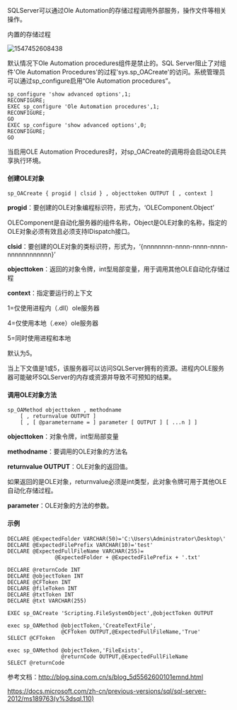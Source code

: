 SQLServer可以通过Ole Automation的存储过程调用外部服务，操作文件等相关操作。

内置的存储过程

![1547452608438](C:\Users\fandashen\AppData\Roaming\Typora\typora-user-images\1547452608438.png)

默认情况下Ole Automation procedures组件是禁止的。SQL Server阻止了对组件'Ole Automation Procedures'的过程'sys.sp_OACreate'的访问。系统管理员可以通过sp_configure启用“Ole Automation procedures”。

```
sp_configure 'show advanced options',1;
RECONFIGURE;
EXEC sp_configure 'Ole Automation procedures',1;
RECONFIGURE;
GO
EXEC sp_configure 'show advanced options',0;
RECONFIGURE;
GO
```

当启用OLE Automation Procedures时，对sp_OACreate的调用将会启动OLE共享执行环境。

#### 创建OLE对象

```
sp_OACreate { progid | clsid } , objecttoken OUTPUT [ , context ]
```

**progid**：要创建的OLE对象编程标识符，形式为，‘OLEComponent.Object’

OLEComponent是自动化服务器的组件名称，Object是OLE对象的名称，指定的OLE对象必须有效且必须支持IDispatch接口。

**clsid**：要创建的OLE对象的类标识符，形式为，‘{nnnnnnnn-nnnn-nnnn-nnnn-nnnnnnnnnnnn}’

**objecttoken**：返回的对象令牌，int型局部变量，用于调用其他OLE自动化存储过程

**context**：指定要运行的上下文

1=仅使用进程内（.dll）ole服务器

4=仅使用本地（.exe）ole服务器

5=同时使用进程和本地

默认为5。

当上下文值是1或5，该服务器可以访问SQLServer拥有的资源。进程内OLE服务器可能破坏SQLServer的内存或资源并导致不可预知的结果。

#### 调用OLE对象方法

```
sp_OAMethod objecttoken , methodname  
    [ , returnvalue OUTPUT ]   
    [ , [ @parametername = ] parameter [ OUTPUT ] [ ...n ] ]
```

**objecttoken**：对象令牌，int型局部变量

**methodname**：要调用的OLE对象的方法名

**returnvalue OUTPUT**：OLE对象的返回值。

如果返回的是OLE对象，returnvalue必须是int类型，此对象令牌可用于其他OLE自动化存储过程。

**parameter**：OLE对象的方法的参数。



#### 示例

```
DECLARE @ExpectedFolder VARCHAR(50)='C:\Users\Administrator\Desktop\'
DECLARE @ExpectedFilePrefix VARCHAR(10)='test'
DECLARE @ExpectedFullFileName VARCHAR(255)= 
               @ExpectedFolder + @ExpectedFilePrefix + '.txt'

DECLARE @returnCode INT
DECLARE @objectToken INT
DECLARE @CFToken INT
DECLARE @fileToken INT
DECLARE @txtToken INT
DECLARE @txt VARCHAR(255)

EXEC sp_OACreate 'Scripting.FileSystemObject',@objectToken OUTPUT 

exec sp_OAMethod @objectToken,'CreateTextFile',
                 @CFToken OUTPUT,@ExpectedFullFileName,'True'
SELECT @CFToken

exec sp_OAMethod @objectToken,'FileExists',
                 @returnCode OUTPUT,@ExpectedFullFileName
SELECT @returnCode
```

参考文档：http://blog.sina.com.cn/s/blog_5d5562600101emnd.html

https://docs.microsoft.com/zh-cn/previous-versions/sql/sql-server-2012/ms189763(v%3dsql.110)